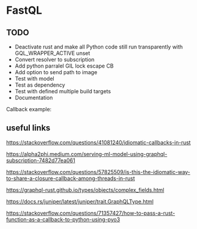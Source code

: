 # FastQL

## TODO

* Deactivate rust and make all Python code still run transparently with GQL_WRAPPER_ACTIVE unset
* Convert resolver to subscription 
* Add python parralel GIL lock escape CB
* Add option to send path to image 
* Test with model
* Test as dependency
* Test with defined multiple build targets
* Documentation

Callback example:


## useful links

https://stackoverflow.com/questions/41081240/idiomatic-callbacks-in-rust

https://alpha2phi.medium.com/serving-ml-model-using-graphql-subscription-7482d77ea061

https://stackoverflow.com/questions/57825509/is-this-the-idiomatic-way-to-share-a-closure-callback-among-threads-in-rust

https://graphql-rust.github.io/types/objects/complex_fields.html

https://docs.rs/juniper/latest/juniper/trait.GraphQLType.html

https://stackoverflow.com/questions/71357427/how-to-pass-a-rust-function-as-a-callback-to-python-using-pyo3
